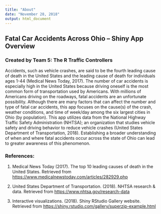```yaml
---
title: "About"
date: "November 28, 2018"
output: html_document
---
```


## **Fatal Car Accidents Across Ohio – Shiny App Overview**

### Created by Team 5: The R Traffic Controllers

Accidents, such as vehicle crashes, are said to be the fourth leading cause of death in the United
States and the leading cause of death for individuals ages 1-44 (Medical News Today, 2017).
The number of car accidents is especially high in the United States because driving oneself is the
most common form of transportation used by Americans. With millions of Americans driving on
the roadways, fatal accidents are an unfortunate possibility. Although there are many factors that
can affect the number and type of fatal car accidents, this app focuses on the cause(s) of the
crash, weather conditions, and time of week/day among the six largest cities in Ohio (by
population). This app utilizes data from the National Highway Traffic Safety Administration
(NHTSA); an organization that studies vehicle safety and driving behavior to reduce vehicle
crashes (United States Department of Transportation, 2018). Establishing a broader
understanding of when and where fatal accidents occur across the state of Ohio can lead to
greater awareness of this phenomenon.

### **References:**

1. Medical News Today (2017). The top 10 leading causes of death in the United States. Retrieved from https://www.medicalnewstoday.com/articles/282929.php

2. United States Department of Transportation. (2018). NHTSA research &amp; data. Retrieved from https://www.nhtsa.gov/research-data

3. Interactive visualizations. (2018). Shiny RStudio Gallery website. Retrieved from https://shiny.rstudio.com/gallery/superzip-example.html 

